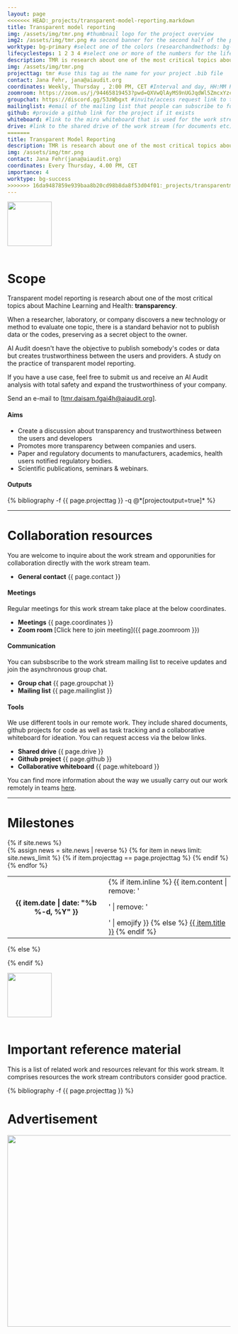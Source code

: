 ```yaml
---
layout: page
<<<<<<< HEAD:_projects/transparent-model-reporting.markdown
title: Transparent model reporting
img: /assets/img/tmr.png #thumbnail logo for the project overview
img2: /assets/img/tmr.png #a second banner for the second half of the page, contents of this banner should be related to the work stream
worktype: bg-primary #select one of the colors (researchandmethods: bg-success, standardizationandregulation: bg-primary, softwaretooling: bg-info)
lifecyclesteps: 1 2 3 4 #select one or more of the numbers for the life cycle steps 1 2 3 4
description: TMR is research about one of the most critical topics about ML4H transparency.
img: /assets/img/tmr.png
projecttag: tmr #use this tag as the name for your project .bib file
contact: Jana Fehr, jana@aiaudit.org
coordinates: Weekly, Thursday , 2:00 PM, CET #Interval and day, HH:MM PM, time zone
zoomroom: https://zoom.us/j/94465819453?pwd=QXVwQlAyMS9nUGJqdWl5ZmcxYzc5QT09 #link to the zoom room that is used for meetings
groupchat: https://discord.gg/53zWbgxt #invite/access request link to the group chat
mailinglist: #email of the mailing list that people can subscribe to for this workstream
github: #provide a github link for the project if it exists
whiteboard: #link to the miro whiteboard that is used for the work stream
drive: #link to the shared drive of the work stream (for documents etc)
=======
title: Transparent Model Reporting
description: TMR is research about one of the most critical topics about ML4H transparency.
img: /assets/img/tmr.png
contact: Jana Fehr(jana@aiaudit.org)
coordinates: Every Thursday, 4.00 PM, CET
importance: 4
worktype: bg-success
>>>>>>> 16da9487859e939baa8b20cd98b8da8f53d04f01:_projects/transparentmodelreporting.md
---
```


<div class="row">
    <div class="col-sm mt-3 mt-md-0">
        <img class="img-fluid rounded z-depth-1" src="{{ page.img | relative_url }}" alt="" title="" width="{{ site.max_width }}" height="100"/>
    </div>
</div>
<br/>

# Scope
Transparent model reporting is research about one of the most critical topics about Machine Learning and Health: **transparency**.

When a researcher, laboratory, or company discovers a new technology or method to evaluate one topic, there is a standard behavior not to publish data or the codes, preserving as a secret object to the owner.

AI Audit doesn't have the objective to publish somebody's codes or data but creates trustworthiness between the users and providers. A study on the practice of transparent model reporting.

If you have a use case, feel free to submit us and receive an AI Audit analysis with total safety and expand the trustworthiness of your company.

Send an e-mail to [tmr.daisam.fgai4h@aiaudit.org].

#### Aims
* Create a discussion about transparency and trustworthiness between the users and developers
* Promotes more transparency between companies and users.
* Paper and regulatory documents to manufacturers, academics, health users notified regulatory bodies.
* Scientific publications, seminars & webinars.

#### Outputs
<div class="publications">
  {% bibliography -f {{ page.projecttag }} -q @*[projectoutput=true]* %}
</div>

---
# Collaboration resources
You are welcome to inquire about the work stream and opporunities for collaboration directly with the work stream team.
* **General contact** {{ page.contact }}

#### Meetings
Regular meetings for this work stream take place at the below coordinates.
* **Meetings** {{ page.coordinates }}
* **Zoom room** [Click here to join meeting]({{ page.zoomroom }})

#### Communication
You can subsbscribe to the work stream mailing list to receive updates and join the asynchronous group chat.
* **Group chat** {{ page.groupchat }}
* **Mailing list** {{ page.mailinglist }}

#### Tools
We use different tools in our remote work. They include shared documents, github projects for code as well as task tracking and a collaborative whiteboard for ideation. You can request access via the below links.
* **Shared drive** {{ page.drive }}
* **Github project** {{ page.github }}
* **Collaborative whiteboard** {{ page.whiteboard }}

You can find more information about the way we usually carry out our work remotely in teams [here](https://aiaudit.org/join).

---

# Milestones
<div class="news">
  {% if site.news  %}
    <div class="table-responsive">
      <table class="table table-sm table-borderless">
      {% assign news = site.news | reverse %}
      {% for item in news limit: site.news_limit %}
        {% if item.projecttag == page.projecttag %}
            <tr>
            <th scope="row">{{ item.date | date: "%b %-d, %Y" }}</th>
            <td>
                {% if item.inline %}
                {{ item.content | remove: '<p>' | remove: '</p>' | emojify }}
                {% else %}
                <a class="news-title" href="{{ item.url | relative_url }}">{{ item.title }}</a>
                {% endif %}
            </td>
            </tr>
        {% endif %}
      {% endfor %}
      </table>
    </div>
  {% else %}

  {% endif %}
</div>

<div class="row">
    <div class="col-sm mt-3 mt-md-0">
        <img class="img-fluid rounded z-depth-1" src="{{ page.img2 | relative_url }}" alt="" title="" width="{{ site.max_width }}" height="100"/>
    </div>
</div>
<br/>

# Important reference material
This is a list of related work and resources relevant for this work stream. It comprises resources the work stream contributors consider good practice.

<div class="publications">
  {% bibliography -f {{ page.projecttag }} %}
</div>

# Advertisement

<div class="row">
    <div class="col-sm mt-3 mt-md-0">
        <img class="img-fluid rounded z-depth-1" src="{{ '/assets/img/flyer_tmr.png' | relative_url }}" alt="" title="" width="768" height="432"/>
    </div>
</div>
